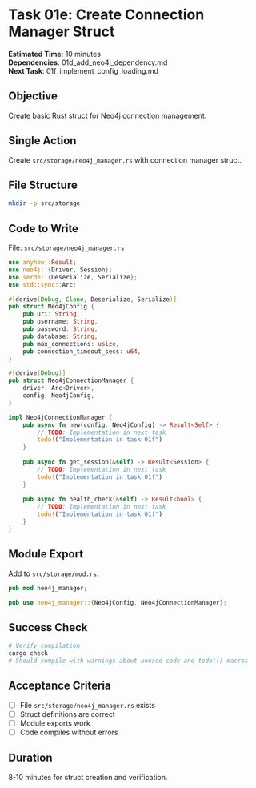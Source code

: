 # Task 01e: Create Connection Manager Struct

**Estimated Time**: 10 minutes  
**Dependencies**: 01d_add_neo4j_dependency.md  
**Next Task**: 01f_implement_config_loading.md  

## Objective
Create basic Rust struct for Neo4j connection management.

## Single Action
Create `src/storage/neo4j_manager.rs` with connection manager struct.

## File Structure
```bash
mkdir -p src/storage
```

## Code to Write
File: `src/storage/neo4j_manager.rs`
```rust
use anyhow::Result;
use neo4j::{Driver, Session};
use serde::{Deserialize, Serialize};
use std::sync::Arc;

#[derive(Debug, Clone, Deserialize, Serialize)]
pub struct Neo4jConfig {
    pub uri: String,
    pub username: String,
    pub password: String,
    pub database: String,
    pub max_connections: usize,
    pub connection_timeout_secs: u64,
}

#[derive(Debug)]
pub struct Neo4jConnectionManager {
    driver: Arc<Driver>,
    config: Neo4jConfig,
}

impl Neo4jConnectionManager {
    pub async fn new(config: Neo4jConfig) -> Result<Self> {
        // TODO: Implementation in next task
        todo!("Implementation in task 01f")
    }
    
    pub async fn get_session(&self) -> Result<Session> {
        // TODO: Implementation in next task  
        todo!("Implementation in task 01f")
    }
    
    pub async fn health_check(&self) -> Result<bool> {
        // TODO: Implementation in next task
        todo!("Implementation in task 01f")
    }
}
```

## Module Export
Add to `src/storage/mod.rs`:
```rust
pub mod neo4j_manager;

pub use neo4j_manager::{Neo4jConfig, Neo4jConnectionManager};
```

## Success Check
```bash
# Verify compilation
cargo check
# Should compile with warnings about unused code and todo!() macros
```

## Acceptance Criteria
- [ ] File `src/storage/neo4j_manager.rs` exists
- [ ] Struct definitions are correct
- [ ] Module exports work
- [ ] Code compiles without errors

## Duration
8-10 minutes for struct creation and verification.